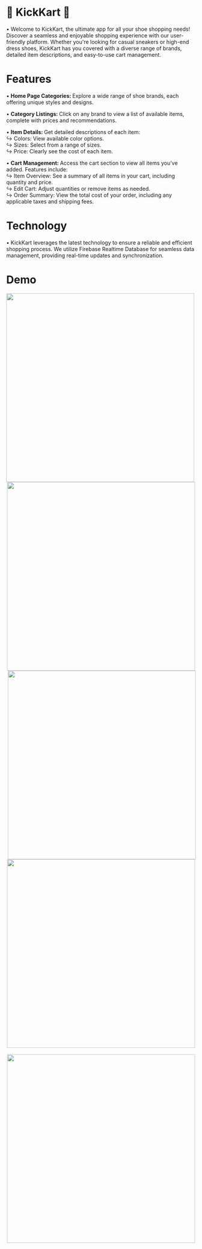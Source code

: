 # 👟 KickKart 🛒
• Welcome to KickKart, the ultimate app for all your shoe shopping needs! Discover a seamless and enjoyable shopping experience with our user-friendly platform. Whether you're looking for casual sneakers or high-end dress shoes, KickKart has you covered with a diverse range of brands, detailed item descriptions, and easy-to-use cart management.

# <b> Features </b>

• <b> Home Page Categories: </b> Explore a wide range of shoe brands, each offering unique styles and designs.

• <b> Category Listings: </b> Click on any brand to view a list of available items, complete with prices and recommendations.

• <b> Item Details: </b> Get detailed descriptions of each item: <br>
↪ Colors: View available color options. <br>
↪ Sizes: Select from a range of sizes. <br>
↪ Price: Clearly see the cost of each item.

• <b> Cart Management: </b> Access the cart section to view all items you’ve added. Features include: <br>
↪ Item Overview: See a summary of all items in your cart, including quantity and price. <br>
↪ Edit Cart: Adjust quantities or remove items as needed. <br>
↪ Order Summary: View the total cost of your order, including any applicable taxes and shipping fees.

# <b> Technology </b>

• KickKart leverages the latest technology to ensure a reliable and efficient shopping process. We utilize Firebase Realtime Database for seamless data management, providing real-time updates and synchronization.

# <b> Demo </b>

<p align="center">
  <img src="https://github.com/user-attachments/assets/4485c202-8b2d-4394-a08a-b871de756a14" height="500" align="left">
  <img src="https://github.com/user-attachments/assets/2293c686-e6f0-42d1-b2fe-9f31b586b943" height="500">
  <img src="https://github.com/user-attachments/assets/a35609e0-947e-4502-9122-647f8567c697" height="500" align="right">
</p>
<br><br>
<p align="center">
  <img src="https://github.com/user-attachments/assets/038d56e3-ed50-4a32-930a-dbfb57660cb4" height="500">
  &nbsp;&nbsp;&nbsp;&nbsp;&nbsp;&nbsp;&nbsp;&nbsp;&nbsp;&nbsp;&nbsp;&nbsp;&nbsp;&nbsp;&nbsp;
  <img src="https://github.com/user-attachments/assets/ba6d03ab-2651-4354-9822-95cb168113e9" height="500">
</p>
